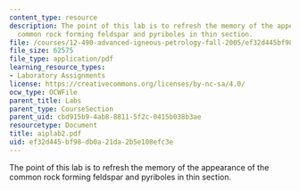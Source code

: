 ```yaml
---
content_type: resource
description: The point of this lab is to refresh the memory of the appearance of the
  common rock forming feldspar and pyriboles in thin section.
file: /courses/12-490-advanced-igneous-petrology-fall-2005/ef32d445bf98db0a21da2b5e108efc3e_aiplab2.pdf
file_size: 62575
file_type: application/pdf
learning_resource_types:
- Laboratory Assignments
license: https://creativecommons.org/licenses/by-nc-sa/4.0/
ocw_type: OCWFile
parent_title: Labs
parent_type: CourseSection
parent_uid: cbd915b9-4ab8-8811-5f2c-0415b038b3ae
resourcetype: Document
title: aiplab2.pdf
uid: ef32d445-bf98-db0a-21da-2b5e108efc3e
---
```

The point of this lab is to refresh the memory of the appearance of the common rock forming feldspar and pyriboles in thin section.